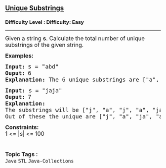 <h2><a href="https://www.geeksforgeeks.org/problems/unique-substrings0524/1?page=1&status=unsolved&sortBy=accuracy">Unique Substrings</a></h2><h3>Difficulty Level : Difficulty: Easy</h3><hr><div class="problems_problem_content__Xm_eO"><p><span style="font-size: 18px;">Given a string <strong>s</strong>. Calculate the total number of unique substrings of the given string.</span></p>
<p><strong><span style="font-size: 18px;">Examples:</span></strong></p>
<pre><strong><span style="font-size: 18px;">Input:</span> </strong><span style="font-size: 14pt;">s = "</span><span style="font-size: 18px;">abd"</span>
<strong><span style="font-size: 18px;">Ouput:</span> </strong><span style="font-size: 18px;">6</span>
<span style="font-size: 18px;"><strong>Explanation: </strong>The 6 unique substrings are ["a", "b", "d", "ab", "bd", "abd"].</span></pre>
<pre><strong><span style="font-size: 18px;">Input: </span></strong><span style="font-size: 18px;">s = "</span><span style="font-size: 18px;">jaja"</span>
<strong><span style="font-size: 18px;">Ouput:</span> </strong><span style="font-size: 18px;">7</span>
<span style="font-size: 18px;"><strong>Explanation: <br></strong>The substrings will be ["j", "a", "j", "a", "ja", "aj", "ja", "jaj", "aja", "jaja"].<br>Out of these the unique are ["j", "a", "ja", "aj", "jaj", "aja", "jaja"].</span></pre>
<p><span style="font-size: 18px;"><strong>Constraints:</strong><br>1 &lt;= |s| &lt;= 100</span></p></div><br><p><span style=font-size:18px><strong>Topic Tags : </strong><br><code>Java</code>&nbsp;<code>STL</code>&nbsp;<code>Java-Collections</code>&nbsp;